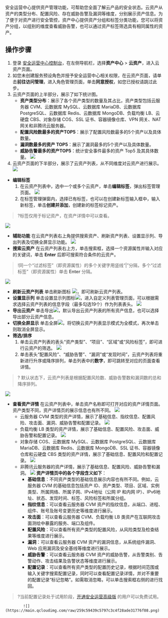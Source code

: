 
安全运营中心提供资产管理功能，可帮助您全面了解云产品的安全状态。云资产从资产的类型分布、配置风险、存在威胁告警及漏洞等维度，分别展示资产信息。为了便于对资产进行安全管控，资产中心提供资产分组和标签分类功能，您可以将资产分组，以组别的维度查看威胁告警，也可以通过资产标签筛选具有相同属性的资产。
## 操作步骤
1. 登录 [安全运营中心控制台](https://console.cloud.tencent.com/ssav2/assets)，在左侧导航栏，选择**资产中心** > **云资产**，进入云资产页面。
2. 如您未创建服务预设角色并授予安全运营中心相关权限，在云资产页面，请单击**前往访问管理**，进入角色管理页面，单击**同意授权**，如您已授权请跳过此步。
3. 云资产页面的上半部分，展示了如下统计图。
	- **资产类型分布**：展示了各个资产类型的数量及其占比，资产类型包括云服务器 CVM、云数据库 MySQL、云数据库 MariaDB、云数据库 PostgreSQL、云数据库 Redis、云数据库 MongoDB、负载均衡 LB、云硬盘 CBS、对象存储 COS、SSL 证书、容器镜像仓库、VPN 网关、NAT 网关和非腾讯云服务器。
	- **配置风险数最多的资产TOP5**：展示了配置风险数最多的5个资产以及具体数量。
	- **漏洞数最多的资产 TOP5**：展示了漏洞最多的5个资产以及具体数量。
	- **威胁告警最多的资产TOP5**：统计安全事件最多的资产 Top5 及其具体数量。
![](https://qcloudimg.tencent-cloud.cn/raw/84bcfef06dbc7ed96cba5c756b1cbce0.png)
4. 云资产页面的下半部分，展示了云资产列表，从不同维度对云资产进行展示。
![](https://qcloudimg.tencent-cloud.cn/raw/dd2a4de72671c2ca5f52f2622f46ba0d.png)
 - **编辑标签**
	1. 在云资产列表中，选中一个或多个云资产，单击**编辑标签**，弹出标签管理页面。
![](https://main.qcloudimg.com/raw/2c7300b279dfa9cdb4635e8ccec71904.png)
	2. 在标签管理弹窗内，选择已有标签，也可以在创建新标签输入框中，输入新标签，单击**创建并添加**，创建新的标签标记资产。
>?标签仅用于标记资产，在资产详情中可以查看。
>
![](https://qcloudimg.tencent-cloud.cn/raw/6828d81ad9cc72730679c35222f369ad.png)
 - **辅助功能** 
在云资产列表右上角提供搜索资产、刷新资产列表、设置显示列、导出列表及切换全屏显示功能。
![](https://main.qcloudimg.com/raw/25c64d5d39b400a858f5571d29a7c27f.png)
 - **搜索云资产**
在云资产列表右上方，单击搜索框，选择一个资源属性并输入对应的关键词，单击 **Enter** 后即可搜索符合条件的云资产。
>!同一个“过滤标签”（即资源属性）的多个关键字用竖线“|”分隔，多个“过滤标签”（即资源属性）单击 **Enter** 分隔。
>
![](https://qcloudimg.tencent-cloud.cn/raw/b9605972012f1c11ecfa7a812c3b3a1e.png)
 - **刷新云资产列表**
单击刷新图标 <img src= "https://main.qcloudimg.com/raw/7ebc758b02bd8690c885af3f7355e8d7.png" style="margin:0;">，即可刷新云资产列表。
 - **设置显示列**
单击设置显示列图标<img src= "https://main.qcloudimg.com/raw/28f2bfe46373d488d335fa9af4599747.png" style="margin:0;">，进入自定义列表管理页面，可以根据需求选择云资产列表的信息字段（最多勾选19个）作为列表表头。
![](https://qcloudimg.tencent-cloud.cn/raw/81ca7d1002df1419aeabe81f4a113441.png)
 - **导出云资产**
单击导出<img src= "https://main.qcloudimg.com/raw/5d6f28083f0484b4f0cb46b9c32717b5.png" style="margin:0;">，默认导出云资产列表的所有资产信息，也可以选择导出部分云资产信息。
 - **切换全屏显示**
单击全屏<img src= "https://main.qcloudimg.com/raw/8e4e975a89de9d70be4768661a6f535b.png" style="margin:0;">，将切换云资产列表显示模式为全模式，再次单击则取消全屏显示。
 - **筛选/排序**
    1. 单击云资产列表的表头“资产类型”、“项目”、“区域”或“风险标签”，即可进行云资产的筛选。
![](https://qcloudimg.tencent-cloud.cn/raw/c075e39e8a4a5ebd12845a719e8a4a51.png)
    2. 单击表头“配置风险”、“威胁告警”、“漏洞”或“发现时间”，云资产列表将重新进行升序或降序排列，单击列表中的**数字**，即可跳转至对应的页面查看详情。
>? 默认状态下，云资产列表是根据配置风险数、威胁告警数和漏洞数的总和降序排列。
>
![](https://qcloudimg.tencent-cloud.cn/raw/e22eaa816c0dc4b0fe12a49d1d8efb3a.png)
 - **查看资产详情**
在云资产列表中，单击资产名称即可打开对应的资产详情页面。资产类型不同，资产详情页的展示信息也有所不同。
![](https://qcloudimg.tencent-cloud.cn/raw/96bb43a07f00c1f3aa599373b8bea578.png)
	- 云服务器 CVM 类型的资产详情，展示了基础信息、指纹信息、配置风险、攻击面、漏洞、威胁告警和配置记录。
	![](https://qcloudimg.tencent-cloud.cn/raw/f26f19e967f3a43edbde347c6fbcca04.png)
	- 负载均衡 LB 类型的资产详情，展示了基础信息、配置风险、攻击面、威胁告警和配置记录。
![](https://qcloudimg.tencent-cloud.cn/raw/f5ab3456683b2e249beaa1abbf0919d7.png)
	- 对象存储 COS、云数据库 MySQL、云数据库 PostgreSQL、云数据库 MariaDB、云数据库 Redis、云数据库 MongoDB、SSL 证书、容器镜像仓库和云硬盘 CBS 类型的资产详情，展示了基础信息、配置风险和配置记录。
	![](https://qcloudimg.tencent-cloud.cn/raw/10680a6355e69a0e1b5bd4abf2e1810d.png)
	- 非腾讯云服务器的资产详情，展示了基础信息、配置风险、威胁告警和漏洞。
![](https://qcloudimg.tencent-cloud.cn/raw/dc3beea8f7fbcc2ab89fa4286d777dda.png)
		**资产详情页中的各个字段含义如下**：
		- **基础信息**：不同资产类型的基础信息展示内容也有所不同。例如，云服务器 CVM 的基础信息包括资产 ID、资产类型、项目、区域、实例类型、所属网络、所属子网、IPv4地址（公网 IP 和内网 IP）、IPv6地址、状态、发现时间、标签、风险标签和所属分组。
		- **指纹信息**：可以查看云服务器 CVM 资产的指纹信息，从端口、进程、组件、账号及账号变更历史等维度进行展示。
		- **攻击面**：可以查看云服务器 CVM、负载均衡 LB 类资产在互联网攻击面测绘中暴露的服务、端口及组件。
		- **配置风险**：可以查看所有资产类型的配置风险，从风险类型及检查结果等维度进行展示。
		- **漏洞**：可以查看云服务器 CVM 资产的漏洞信息，从系统组件漏洞、Web 应用漏洞及安全基线等维度进行展示。
		- **威胁告警**：可以查看云服务器 CVM 资产的威胁告警，从告警类别、告警动作、攻击结果及告警状态等维度进行展示。
		- **配置记录**：可以查看所有资产类型的配置历史记录，根据时间范围或输入关键字搜索配置记录，同时可以查看配置记录详情，并对不重要的配置记录“标记忽略”。如需取消忽略，可以单击搜索框右侧的进行找回。
>?当前配置记录处于试用阶段，[开通安全运营高级版](https://buy.cloud.tencent.com/soc) 的用户可以免费试用。
>
			![](https://main.qcloudimg.com/raw/259c59439c5797c3c4f28ade31776f08.png)

